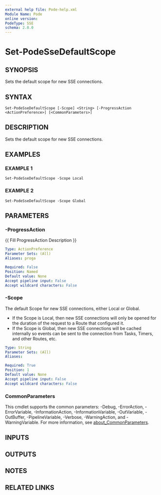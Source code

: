 ```yaml
---
external help file: Pode-help.xml
Module Name: Pode
online version:
PodeType: SSE
schema: 2.0.0
---
```


# Set-PodeSseDefaultScope

## SYNOPSIS
Sets the default scope for new SSE connections.

## SYNTAX

```
Set-PodeSseDefaultScope [-Scope] <String> [-ProgressAction <ActionPreference>] [<CommonParameters>]
```

## DESCRIPTION
Sets the default scope for new SSE connections.

## EXAMPLES

### EXAMPLE 1
```
Set-PodeSseDefaultScope -Scope Local
```

### EXAMPLE 2
```
Set-PodeSseDefaultScope -Scope Global
```

## PARAMETERS

### -ProgressAction
{{ Fill ProgressAction Description }}

```yaml
Type: ActionPreference
Parameter Sets: (All)
Aliases: proga

Required: False
Position: Named
Default value: None
Accept pipeline input: False
Accept wildcard characters: False
```

### -Scope
The default Scope for new SSE connections, either Local or Global.
- If the Scope is Local, then new SSE connections will only be opened for the duration of the request to a Route that configured it.
- If the Scope is Global, then new SSE connections will be cached internally so events can be sent to the connection from Tasks, Timers, and other Routes, etc.

```yaml
Type: String
Parameter Sets: (All)
Aliases:

Required: True
Position: 1
Default value: None
Accept pipeline input: False
Accept wildcard characters: False
```

### CommonParameters
This cmdlet supports the common parameters: -Debug, -ErrorAction, -ErrorVariable, -InformationAction, -InformationVariable, -OutVariable, -OutBuffer, -PipelineVariable, -Verbose, -WarningAction, and -WarningVariable. For more information, see [about_CommonParameters](http://go.microsoft.com/fwlink/?LinkID=113216).

## INPUTS

## OUTPUTS

## NOTES

## RELATED LINKS
